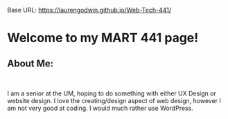 
Base URL: https://laurengodwin.github.io/Web-Tech-441/
<h1>Welcome to my MART 441 page!</h1>
<h2>About Me:</h2>
<br>
<p>I am a senior at the UM, hoping to do something with either UX Design or website design. I love the creating/design aspect of web design, however I am not very good at coding. I would much rather use WordPress.</p> 
